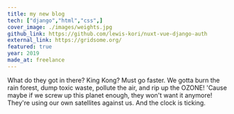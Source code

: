 ```yaml
---
title: my new blog
tech: ["django","html","css",]
cover_image: ./images/weights.jpg
github_link: https://github.com/lewis-kori/nuxt-vue-django-auth
external_link: https://gridsome.org/
featured: true
year: 2019
made_at: freelance
---
```

What do they got in there? King Kong? Must go faster. We gotta burn the rain forest, dump toxic waste, pollute the air, and rip up the OZONE! 'Cause maybe if we screw up this planet enough, they won't want it anymore! They're using our own satellites against us. And the clock is ticking.
